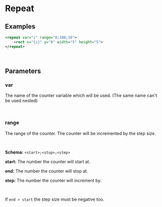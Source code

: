 # Repeat

## Examples
```xml
<repeat var="i" range="0;100;10">
    <rect x="{i}" y="0" width="5" height="5">
</repeat>
```

<br>

## Parameters

### var
The name of the counter variable which will be used. (The same name can't be used nested)

<br>

### range
The range of the counter. The counter will be incremented by the step size.

<br>

**Schema:**
`<start>;<stop>;<step>`

**start:** The number the counter will start at.

**end:** The number the counter will stop at.

**step:** The number the counter will increment by.

<br>

If `end > start` the step size must be negative too.